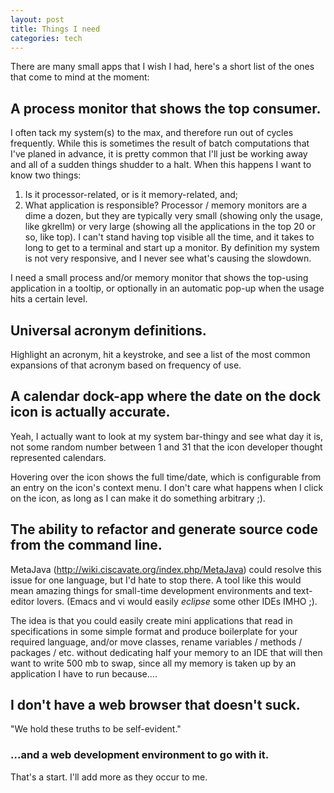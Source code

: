 ```yaml
--- 
layout: post
title: Things I need
categories: tech
---
```

There are many small apps that I wish I had, here's a short list of the ones that come to mind at the moment:

## A process monitor that shows the top consumer.

I often tack my system(s) to the max, and therefore run out of cycles frequently.  While this is sometimes the result of batch computations that I've planed in advance, it is pretty common that I'll just be working away and all of a sudden things shudder to a halt.    When this happens I want to know two things:
   1. Is it processor-related, or is it memory-related, and; 
   2. What application is responsible?
Processor / memory monitors are a dime a dozen, but they are typically very small (showing only the usage, like gkrellm) or very large (showing all the applications in the top 20 or so, like top).  I can't stand having top visible all the time, and it takes to long to get to a terminal and start up a monitor.  By definition my system is not very responsive, and I never see what's causing the slowdown.  

I need a small process and/or memory monitor that shows the top-using application in a tooltip, or optionally in an automatic pop-up when the usage hits a certain level.

## Universal acronym definitions.

Highlight an acronym, hit a keystroke, and see a list of the most common expansions of that acronym based on frequency of use.

## A calendar dock-app where the date on the dock icon is actually accurate.

Yeah, I actually want to look at my system bar-thingy and see what day it is, not some random number between 1 and 31 that the icon developer thought represented calendars.  

Hovering over the icon shows the full time/date, which is configurable from an entry on the icon's context menu.  I don't care what happens when I click on the icon, as long as I can make it do something arbitrary ;).

## The ability to refactor and generate source code from the command line.

MetaJava (http://wiki.ciscavate.org/index.php/MetaJava) could resolve this issue for one language, but I'd hate to stop there.  A tool like this would mean amazing things for small-time development environments and text-editor lovers.  (Emacs and vi would easily *eclipse* some other IDEs IMHO ;).  

The idea is that you could easily create mini applications that read in specifications in some simple format and produce boilerplate for your required language, and/or move classes, rename variables / methods / packages / etc. without dedicating half your memory to an IDE that will then want to write 500 mb to swap, since all my memory is taken up by an application I have to run because....

## I don't have a web browser that doesn't suck.

"We hold these truths to be self-evident."

### ...and a web development environment to go with it.

That's a start.  I'll add more as they occur to me.
